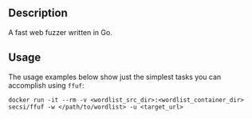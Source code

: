## Description
A fast web fuzzer written in Go.

## Usage
The usage examples below show just the simplest tasks you can accomplish using ``ffuf``:
```
docker run -it --rm -v <wordlist_src_dir>:<wordlist_container_dir> secsi/ffuf -w </path/to/wordlist> -u <target_url>
```